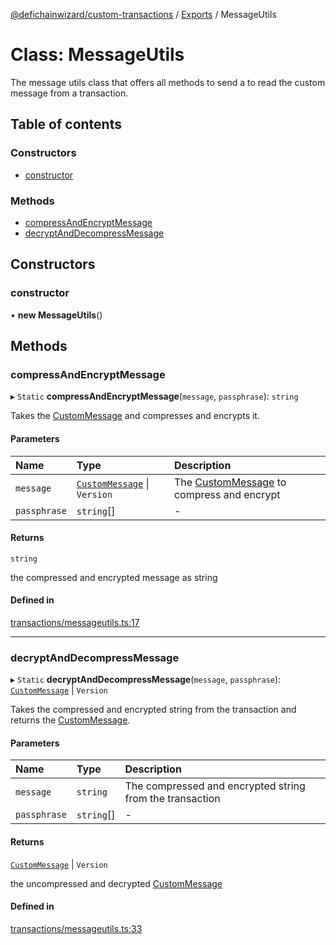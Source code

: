 [@defichainwizard/custom-transactions](../README.md) / [Exports](../modules.md) / MessageUtils

# Class: MessageUtils

The message utils class that offers all methods to send a
to read the custom message from a transaction.

## Table of contents

### Constructors

- [constructor](MessageUtils.md#constructor)

### Methods

- [compressAndEncryptMessage](MessageUtils.md#compressandencryptmessage)
- [decryptAndDecompressMessage](MessageUtils.md#decryptanddecompressmessage)

## Constructors

### constructor

• **new MessageUtils**()

## Methods

### compressAndEncryptMessage

▸ `Static` **compressAndEncryptMessage**(`message`, `passphrase`): `string`

Takes the [CustomMessage](../interfaces/CustomMessage.md) and compresses and encrypts it.

#### Parameters

| Name | Type | Description |
| :------ | :------ | :------ |
| `message` | [`CustomMessage`](../interfaces/CustomMessage.md) \| `Version` | The [CustomMessage](../interfaces/CustomMessage.md) to compress and encrypt |
| `passphrase` | `string`[] | - |

#### Returns

`string`

the compressed and encrypted message as string

#### Defined in

[transactions/messageutils.ts:17](https://github.com/DeFiChain-Wizard/custom-transcation-library/blob/384335b/src/transactions/messageutils.ts#L17)

___

### decryptAndDecompressMessage

▸ `Static` **decryptAndDecompressMessage**(`message`, `passphrase`): [`CustomMessage`](../interfaces/CustomMessage.md) \| `Version`

Takes the compressed and encrypted string from the transaction and returns the [CustomMessage](../interfaces/CustomMessage.md).

#### Parameters

| Name | Type | Description |
| :------ | :------ | :------ |
| `message` | `string` | The compressed and encrypted string from the transaction |
| `passphrase` | `string`[] | - |

#### Returns

[`CustomMessage`](../interfaces/CustomMessage.md) \| `Version`

the uncompressed and decrypted [CustomMessage](../interfaces/CustomMessage.md)

#### Defined in

[transactions/messageutils.ts:33](https://github.com/DeFiChain-Wizard/custom-transcation-library/blob/384335b/src/transactions/messageutils.ts#L33)
